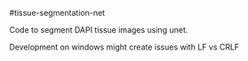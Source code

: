 #tissue-segmentation-net

Code to segment DAPI tissue images using unet.

Development on windows might create issues with LF vs CRLF